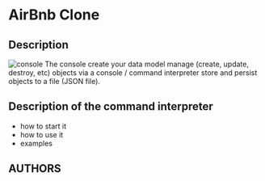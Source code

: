 # AirBnb Clone
## Description
![console](https://s3.amazonaws.com/alx-intranet.hbtn.io/uploads/medias/2018/6/815046647d23428a14ca.png?X-Amz-Algorithm=AWS4-HMAC-SHA256&X-Amz-Credential=AKIARDDGGGOUSBVO6H7D%2F20220807%2Fus-east-1%2Fs3%2Faws4_request&X-Amz-Date=20220807T223955Z&X-Amz-Expires=86400&X-Amz-SignedHeaders=host&X-Amz-Signature=9788c171d5b32ea7153f0704278001ad1029ccc6c31eb026731802abe7d0b440)
The console
create your data model
manage (create, update, destroy, etc) objects via a console / command interpreter
store and persist objects to a file (JSON file).

## Description of the command interpreter
- how to start it
- how to use it
- examples
## AUTHORS

